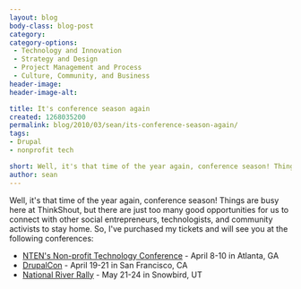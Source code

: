 ```yaml
---
layout: blog
body-class: blog-post
category:
category-options:
 - Technology and Innovation
 - Strategy and Design
 - Project Management and Process
 - Culture, Community, and Business
header-image:
header-image-alt:

title: It's conference season again
created: 1268035200
permalink: blog/2010/03/sean/its-conference-season-again/
tags:
- Drupal
- nonprofit tech

short: Well, it's that time of the year again, conference season! Things are busy here at ThinkShout, but there are just too many good opportunities for us to connect with other social entrepreneurs, technologists, and community activists to stay home. 
author: sean
---
```

<p>Well, it's that time of the year again, conference season! Things are busy here at ThinkShout, but there are just too many good opportunities for us to connect with other social entrepreneurs, technologists, and community activists to stay home. So, I've purchased my tickets and will see you at the following conferences:
<ul>
<li><a href="http://www.nten.org/ntc" target="_blank">NTEN's Non-profit Technology Conference</a> - April 8-10 in Atlanta, GA</li>
<li><a href="http://sf2010.drupal.org/" target="_blank">DrupalCon</a> - April 19-21 in San Francisco, CA</li>
<li><a href="http://www.rivernetwork.org/programs/national-river-rally" target="_blank">National River Rally</a> - May 21-24 in Snowbird, UT</li>
</ul>
</p>
 
